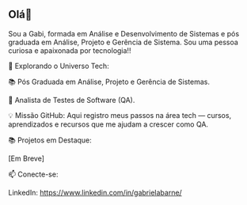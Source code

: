 ## Olá👋

Sou a Gabi, formada em Análise e Desenvolvimento de Sistemas e pós graduada em Análise, Projeto e Gerência de Sistema. Sou uma pessoa curiosa e apaixonada por tecnologia!! 

🚀 Explorando o Universo Tech:

📚 Pós Graduada em Análise, Projeto e Gerência de Sistemas.

💼 Analista de Testes de Software (QA).

💡 Missão GitHub: Aqui registro meus passos na área tech — cursos, aprendizados e recursos que me ajudam a crescer como QA.

📚 Projetos em Destaque:

[Em Breve]

📫 Conecte-se:

LinkedIn: https://www.linkedin.com/in/gabrielabarne/

